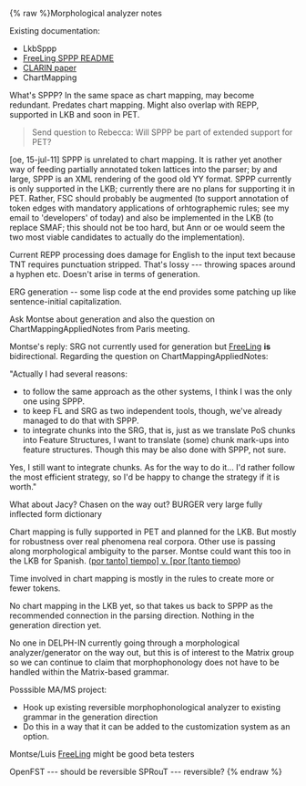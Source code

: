 {% raw %}Morphological analyzer notes

Existing documentation:

- LkbSppp
- [FreeLing SPPP README](http://svn.emmtee.net/trunk/upf/srg/freeling/README)
- [CLARIN paper](http://portal.acm.org/citation.cfm?id=1564038)
- ChartMapping

What's SPPP? In the same space as chart mapping, may become redundant.
Predates chart mapping. Might also overlap with REPP, supported in LKB
and soon in PET.

> Send question to Rebecca: Will SPPP be part of extended support for PET?


\[oe, 15-jul-11\] SPPP is unrelated to chart mapping. It is rather yet
another way of feeding partially annotated token lattices into the
parser; by and large, SPPP is an XML rendering of the good old YY
format. SPPP currently is only supported in the LKB; currently there are
no plans for supporting it in PET. Rather, FSC should probably be
augmented (to support annotation of token edges with mandatory
applications of orhtographemic rules; see my email to 'developers' of
today) and also be implemented in the LKB (to replace SMAF; this should
not be too hard, but Ann or oe would seem the two most viable candidates
to actually do the implementation).

Current REPP processing does damage for English to the input text
because TNT requires punctuation stripped. That's lossy --- throwing
spaces around a hyphen etc. Doesn't arise in terms of generation.

ERG generation -- some lisp code at the end provides some patching up
like sentence-initial capitalization.

Ask Montse about generation and also the question on
ChartMappingAppliedNotes from Paris meeting.

Montse's reply: SRG not currently used for generation but
[FreeLing](/FreeLing) **is** bidirectional. Regarding the question on
ChartMappingAppliedNotes:

"Actually I had several reasons:

- to follow the same approach as the other systems, I think I was the
only one using SPPP.
- to keep FL and SRG as two independent tools, though, we've already
managed to do that with SPPP.
- to integrate chunks into the SRG, that is, just as we translate PoS
chunks into Feature Structures, I want to translate (some) chunk
mark-ups into feature structures. Though this may be also done with
SPPP, not sure.

Yes, I still want to integrate chunks. As for the way to do it... I'd
rather follow the most efficient strategy, so I'd be happy to change the
strategy if it is worth."

What about Jacy? Chasen on the way out? BURGER very large fully
inflected form dictionary

Chart mapping is fully supported in PET and planned for the LKB. But
mostly for robustness over real phenomena real corpora. Other use is
passing along morphological ambiguity to the parser. Montse could want
this too in the LKB for Spanish. ([por tanto\] tiempo\] v. \[por \[tanto
tiempo](/por%20tanto%5D%20tiempo%5D%20v.%20%5Bpor%20%5Btanto%20tiempo))

Time involved in chart mapping is mostly in the rules to create more or
fewer tokens.

No chart mapping in the LKB yet, so that takes us back to SPPP as the
recommended connection in the parsing direction. Nothing in the
generation direction yet.

No one in DELPH-IN currently going through a morphological
analyzer/generator on the way out, but this is of interest to the Matrix
group so we can continue to claim that morphophonology does not have to
be handled within the Matrix-based grammar.

Posssible MA/MS project:

- Hook up existing reversible morphophonological analyzer to existing
grammar in the generation direction
- Do this in a way that it can be added to the customization system as
an option.

Montse/Luis [FreeLing](/FreeLing) might be good beta testers

OpenFST --- should be reversible SPRouT --- reversible?
<update date omitted for speed>{% endraw %}